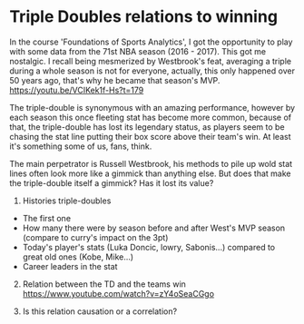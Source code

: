 # Triple Doubles relations to winning
In the course 'Foundations of Sports Analytics', I got the opportunity to play with some data from the 71st NBA season (2016 - 2017). This got me nostalgic. I recall being mesmerized by Westbrook's feat, averaging a triple during a whole season is not for everyone, actually, this only happened over 50 years ago, that's why he became that season's MVP. https://youtu.be/VCIKek1f-Hs?t=179

The triple-double is synonymous with an amazing performance, however by each season this once fleeting stat has become more common, because of that, the triple-double has lost its legendary status, as players seem to be chasing the stat line putting their box score above their team's win. At least it's something some of us, fans, think. 

The main perpetrator is Russell Westbrook, his methods to pile up wold stat lines often look more like a gimmick than anything else. But does that make the triple-double itself a gimmick? Has it lost its value?

1) Histories triple-doubles
- The first one
- How many there were by season before and after West's MVP season (compare to curry's impact on the 3pt)
- Today's player's stats (Luka Doncic, lowry, Sabonis...) compared to great old ones (Kobe, Mike...)
- Career leaders in the stat

2) Relation between the TD and the teams win
https://www.youtube.com/watch?v=zY4oSeaCGgo

4) Is this relation causation or a correlation?
